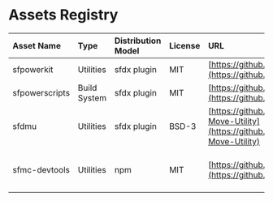 # Assets Registry

| Asset Name | Type | Distribution Model | License | URL | Docs |
| :--- | :--- | :--- | :--- | :--- | :--- |
| sfpowerkit | Utilities | sfdx plugin | MIT | [https://github.com/Accenture/sfpowerkit](https://github.com/Accenture/sfpowerkit) | [https://github.com/Accenture/sfpowerkit](https://github.com/Accenture/sfpowerkit) |
| sfpowerscripts | Build System | sfdx plugin | MIT | [https://github.com/Accenture/sfpowerscripts](https://github.com/Accenture/sfpowerscripts) | [https://dxatscale.gitbook.io/sfpowerscripts/](https://dxatscale.gitbook.io/sfpowerscripts/) |
| sfdmu | Utilities | sfdx plugin | BSD-3 | [https://github.com/forcedotcom/SFDX-Data-Move-Utility](https://github.com/forcedotcom/SFDX-Data-Move-Utility) | [https://help.sfdmu.com/](https://help.sfdmu.com/) |
| sfmc-devtools | Utilities | npm | MIT | [https://github.com/Accenture/sfmc-devtools](https://github.com/Accenture/sfmc-devtools) | [https://github.com/Accenture/sfmc-devtools](https://github.com/Accenture/sfmc-devtools) |

